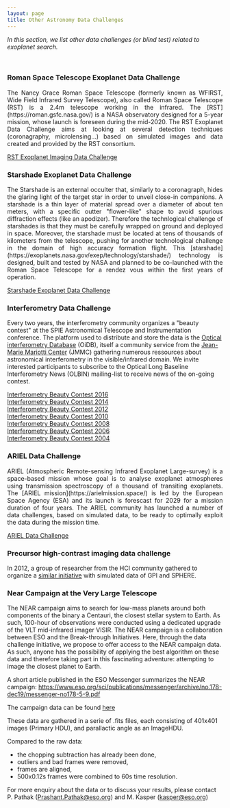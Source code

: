 ```yaml
---
layout: page
title: Other Astronomy Data Challenges
---
```


<i>In this section, we list other data challenges (or blind test) related to exoplanet search.</i>

<br>

### Roman Space Telescope Exoplanet Data Challenge ###
<p style='text-align: justify;'>The Nancy Grace Roman Space Telescope (formerly known as WFIRST, Wide Field Infrared Survey Telescope), also called Roman Space Telescope (RST) is a 2.4m telescope working in the infrared. The [RST](https://roman.gsfc.nasa.gov/) is a NASA observatory designed for a 5-year mission, whose launch is foreseen during the mid-2020.
The RST Exoplanet Data Challenge aims at looking at several detection techniques (coronagraphy, microlensing...) based on simulated images and data created and provided by the RST consortium.</p>

[RST Exoplanet Imaging Data Challenge](https://www.exoplanetdatachallenge.com/)


### Starshade Exoplanet Data Challenge ###
<p style='text-align: justify;'>The Starshade is an external occulter that, similarly to a coronagraph, hides the glaring light of the target star in order to unveil close-in companions. A starshade is a thin layer of material spread over a diameter of about ten meters, with a specific outter "flower-like" shape to avoid spurious diffraction effects (like an apodizer). Therefore the technlogical challenge of starshades is that they must be carefully wrapped on ground and deployed in space. 
Moreover, the starshade must be located at tens of thousands of kilometers from the telescope, pushing for another technological challenge in the domain of high accuracy formation flight.
This [starshade](https://exoplanets.nasa.gov/exep/technology/starshade/) technology is designed, built and tested by NASA and planned to be co-launched with the Roman Space Telescope for a rendez vous within the first years of operation. </p>

[Starshade Exoplanet Data Challenge](https://exoplanets.nasa.gov/exep/technology/starshade-data-challenge/)


### Interferometry Data Challenge ###
Every two years, the interferometry community organizes a "beauty contest" at the SPIE Astronomical Telescope and Instrumentation conference. 
The platform used to distribute and store the data is the [Optical interferometry Database](https://www.jmmc.fr/english/tools/data-bases/oidb/) (OiDB), itself a community service from the [Jean-Marie Mariotti Center](https://www.jmmc.fr/) (JMMC) gathering numerous ressources about astronomical interferometry in the visible/infrared domain. 
We invite interested participants to subscribe to the Optical Long Baseline Interferometry News (OLBIN) mailing-list to receive news of the on-going contest.

[Interferometry Beauty Contest 2016](http://fmillour.com/wp-content/uploads/2022/06/SPIE_Beauty_manuscript-1.pdf)
<br>
[Interferometry Beauty Contest 2014](https://ore.exeter.ac.uk/repository/bitstream/handle/10871/22034/The?sequence=1)
<br>
[Interferometry Beauty Contest 2012](https://arxiv.org/pdf/1207.7141.pdf)
<br>
[Interferometry Beauty Contest 2010](https://arxiv.org/pdf/1007.4473.pdf)
<br>
[Interferometry Beauty Contest 2008](https://www.spiedigitallibrary.org/conference-proceedings-of-spie/7013/70131N/2008-imaging-beauty-contest/10.1117/12.788903.short#_=_)
<br>
[Interferometry Beauty Contest 2006](https://www.researchgate.net/profile/Sridharan-Rengaswamy/publication/252071405_2006_Interferometry_Imaging_Beauty_Contest_-_art_no_62681U/links/596867cba6fdcc18ea66e9f9/2006-Interferometry-Imaging-Beauty-Contest-art-no-62681U.pdf)
<br>
[Interferometry Beauty Contest 2004]([https://arxiv.org/pdf/1007.4473.pdf](https://ui.adsabs.harvard.edu/abs/2004AAS...20515318L/abstract))


### ARIEL Data Challenge ###
<p style='text-align: justify;'>ARIEL (Atmospheric Remote-sensing Infrared Exoplanet Large-survey) is a space-based mission whose goal is to analyse exoplanet atmospheres using transmission spectroscopy of a thousand of transiting exoplanets. The [ARIEL mission](https://arielmission.space/) is led by the European Space Agency (ESA) and its launch is forescast for 2029 for a mission duration of four years. 
The ARIEL community has launched a number of data challenges, based on simulated data, to be ready to optimally exploit the data during the mission time.</p>

[ARIEL Data Challenge](https://arielmission.space/index.php/data-challenges/)


### Precursor high-contrast imaging data challenge ###
In 2012, a group of researcher from the HCI community gathered to organize a [similar initiative](https://citeseerx.ist.psu.edu/document?repid=rep1&type=pdf&doi=c5a8255881e2f986860b4802d61e579ed0ea73f1) with simulated data of GPI and SPHERE.


### Near Campaign at the Very Large Telescope ###
The NEAR campaign aims to search for low-mass planets around both components of the binary a Centauri, the closest stellar system to Earth. 
As such, 100-hour of observations were conducted using a dedicated upgrade of the VLT mid-infrared imager VISIR. 
The NEAR campaign is a collaboration between ESO and the Break-through Initiatives. 
Here, through the data challenge initiative, we propose to offer access to the NEAR campaign data. 
As such, anyone has the possibility of applying the best algorithm on these data and therefore taking part in this fascinating adventure: attempting to image the closest planet to Earth.

A short article published in the ESO Messenger summarizes the NEAR campaign: <https://www.eso.org/sci/publications/messenger/archive/no.178-dec19/messenger-no178-5-9.pdf>

The campaign data can be found [here](<ftp://ftp.eso.org/projects/aosimul/NEAR_Campaign_data/>)

These data are gathered in a serie of .fits files, each consisting of 401x401 images (Primary HDU), and parallactic angle as an ImageHDU. 

Compared to the raw data: 
* the chopping subtraction has already been done, 
* outliers and bad frames were removed, 
* frames are aligned, 
* 500x0.12s frames were combined to 60s time resolution.

For more enquiry about the data or to discuss your results, please contact P. Pathak (<Prashant.Pathak@eso.org>) and M. Kasper (<kasper@eso.org>)
